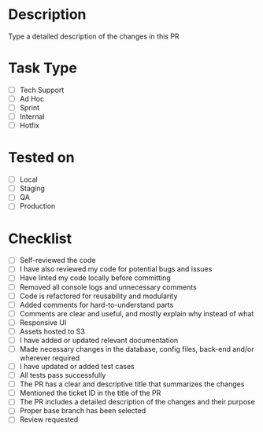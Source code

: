 # Description
Type a detailed description of the changes in this PR

# Task Type
- [ ] Tech Support
- [ ] Ad Hoc
- [ ] Sprint
- [ ] Internal
- [ ] Hotfix

# Tested on
- [ ] Local
- [ ] Staging
- [ ] QA
- [ ] Production

# Checklist
- [ ] Self-reviewed the code
- [ ] I have also reviewed my code for potential bugs and issues
- [ ] Have linted my code locally before committing
- [ ] Removed all console logs and unnecessary comments
- [ ] Code is refactored for reusability and modularity
- [ ] Added comments for hard-to-understand parts
- [ ] Comments are clear and useful, and mostly explain why instead of what
- [ ] Responsive UI
- [ ] Assets hosted to S3
- [ ] I have added or updated relevant documentation
- [ ] Made necessary changes in the database, config files, back-end and/or wherever required
- [ ] I have updated or added test cases
- [ ] All tests pass successfully
- [ ] The PR has a clear and descriptive title that summarizes the changes
- [ ] Mentioned the ticket ID in the title of the PR
- [ ] The PR includes a detailed description of the changes and their purpose
- [ ] Proper base branch has been selected
- [ ] Review requested
